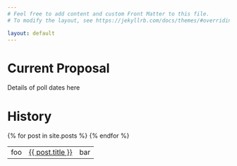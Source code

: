 ```yaml
---
# Feel free to add content and custom Front Matter to this file.
# To modify the layout, see https://jekyllrb.com/docs/themes/#overriding-theme-defaults

layout: default
---
```

# Current Proposal

Details of poll dates here

# History

<table>
  {% for post in site.posts %}
    <tr>
      <td>foo</td>
      <td>
        <a href="{{ post.url }}">{{ post.title }}</a>
      </td>
      <td>bar</td>
    </tr>
  {% endfor %}
</table>